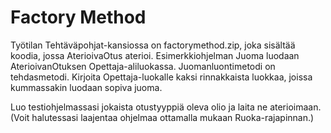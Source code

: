# Factory Method
Työtilan Tehtäväpohjat-kansiossa on factorymethod.zip, joka sisältää koodia, jossa AterioivaOtus aterioi. Esimerkkiohjelman Juoma luodaan AterioivanOtuksen Opettaja-aliluokassa. Juomanluontimetodi on tehdasmetodi. Kirjoita Opettaja-luokalle kaksi rinnakkaista luokkaa, joissa kummassakin luodaan sopiva juoma.

Luo testiohjelmassasi jokaista otustyyppiä oleva olio ja laita ne aterioimaan. (Voit halutessasi laajentaa ohjelmaa ottamalla mukaan Ruoka-rajapinnan.)
